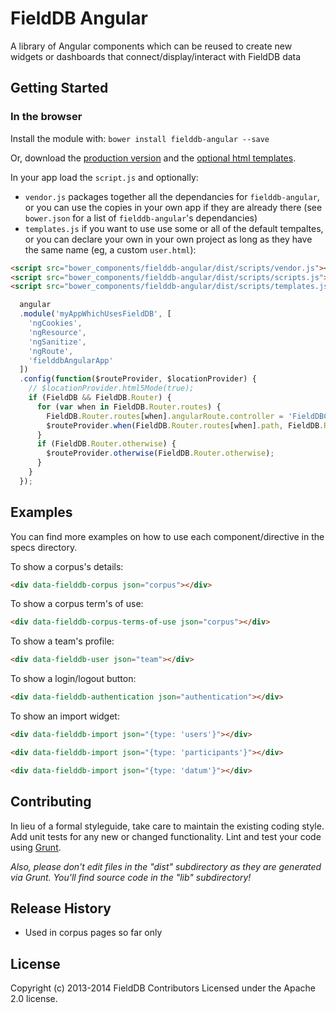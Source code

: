 # FieldDB Angular

A library of Angular components which can be reused to create new widgets or dashboards that connect/display/interact with FieldDB data

## Getting Started

### In the browser

Install the module with: `bower install fielddb-angular --save`

Or, download the [production version][js] and the [optional html templates][html_templates].

[js]: https://raw.github.com/OpenSourceFieldlinguistics/FieldDB/master/angular_client/modules/core/dist/scripts/scripts.js
[html_templates]: https://raw.github.com/OpenSourceFieldlinguistics/FieldDB/master/angular_client/modules/core/dist/scripts/templates.js

In your app load the `script.js` and optionally:
* `vendor.js` packages together all the dependancies for `fielddb-angular`, or you can use the copies in your own app if they are already there (see `bower.json` for a list of `fielddb-angular`'s dependancies) 
* `templates.js` if you want to use use some or all of the default tempaltes, or you can declare your own in your own project as long as they have the same name (eg, a custom `user.html`):

```html
<script src="bower_components/fielddb-angular/dist/scripts/vendor.js"></script>
<script src="bower_components/fielddb-angular/dist/scripts/scripts.js"></script>
<script src="bower_components/fielddb-angular/dist/scripts/templates.js"></script>
```

```javascript
  angular
  .module('myAppWhichUsesFieldDB', [
    'ngCookies',
    'ngResource',
    'ngSanitize',
    'ngRoute',
    'fielddbAngularApp'
  ])
  .config(function($routeProvider, $locationProvider) {
    // $locationProvider.html5Mode(true);
    if (FieldDB && FieldDB.Router) {
      for (var when in FieldDB.Router.routes) {
        FieldDB.Router.routes[when].angularRoute.controller = 'FieldDBCorpusPagesController';
        $routeProvider.when(FieldDB.Router.routes[when].path, FieldDB.Router.routes[when].angularRoute);
      }
      if (FieldDB.Router.otherwise) {
        $routeProvider.otherwise(FieldDB.Router.otherwise);
      }
    }
  });
```

## Examples

You can find more examples on how to use each component/directive in the specs directory.


To show a corpus's details:

```html
<div data-fielddb-corpus json="corpus"></div>
```

To show a corpus term's of use:

```html
<div data-fielddb-corpus-terms-of-use json="corpus"></div>
```

To show a team's profile:

```html
<div data-fielddb-user json="team"></div>
```

To show a login/logout button:

```html
<div data-fielddb-authentication json="authentication"></div>
```

To show an import widget:

```html
<div data-fielddb-import json="{type: 'users'}"></div>
```

```html
<div data-fielddb-import json="{type: 'participants'}"></div>
```

```html
<div data-fielddb-import json="{type: 'datum'}"></div>
```


## Contributing
In lieu of a formal styleguide, take care to maintain the existing coding style. Add unit tests for any new or changed functionality. Lint and test your code using [Grunt](http://gruntjs.com/).

_Also, please don't edit files in the "dist" subdirectory as they are generated via Grunt. You'll find source code in the "lib" subdirectory!_

## Release History

* Used in corpus pages so far only

## License
Copyright (c) 2013-2014 FieldDB Contributors
Licensed under the Apache 2.0 license.
